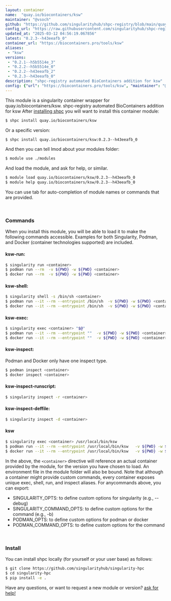 ```yaml
---
layout: container
name:  "quay.io/biocontainers/ksw"
maintainer: "@vsoch"
github: "https://github.com/singularityhub/shpc-registry/blob/main/quay.io/biocontainers/ksw/container.yaml"
config_url: "https://raw.githubusercontent.com/singularityhub/shpc-registry/main/quay.io/biocontainers/ksw/container.yaml"
updated_at: "2025-03-12 04:56:19.067856"
latest: "0.2.3--h43eeafb_0"
container_url: "https://biocontainers.pro/tools/ksw"
aliases:
 - "ksw"
versions:
 - "0.2.1--h5b5514e_3"
 - "0.2.2--h5b5514e_0"
 - "0.2.2--h43eeafb_2"
 - "0.2.3--h43eeafb_0"
description: "shpc-registry automated BioContainers addition for ksw"
config: {"url": "https://biocontainers.pro/tools/ksw", "maintainer": "@vsoch", "description": "shpc-registry automated BioContainers addition for ksw", "latest": {"0.2.3--h43eeafb_0": "sha256:d03eaa94451c56f2aff84395aac6d37ed3c9b483b8a7aae9224786c50ae8dd2a"}, "tags": {"0.2.1--h5b5514e_3": "sha256:77a4585738abd15335b3265c70ebfc744670cc874793c6332dd495fec3a7e262", "0.2.2--h5b5514e_0": "sha256:97029f48195f9a33ae194b2fd8f46429e347b52f78f712577f3c3d41355b1e60", "0.2.2--h43eeafb_2": "sha256:12acb54954a0ec5a052d21d84695af470934b1b34b196d0b9573f66b5b70a3c2", "0.2.3--h43eeafb_0": "sha256:d03eaa94451c56f2aff84395aac6d37ed3c9b483b8a7aae9224786c50ae8dd2a"}, "docker": "quay.io/biocontainers/ksw", "aliases": {"ksw": "/usr/local/bin/ksw"}}
---
```


This module is a singularity container wrapper for quay.io/biocontainers/ksw.
shpc-registry automated BioContainers addition for ksw
After [installing shpc](#install) you will want to install this container module:


```bash
$ shpc install quay.io/biocontainers/ksw
```

Or a specific version:

```bash
$ shpc install quay.io/biocontainers/ksw:0.2.3--h43eeafb_0
```

And then you can tell lmod about your modules folder:

```bash
$ module use ./modules
```

And load the module, and ask for help, or similar.

```bash
$ module load quay.io/biocontainers/ksw/0.2.3--h43eeafb_0
$ module help quay.io/biocontainers/ksw/0.2.3--h43eeafb_0
```

You can use tab for auto-completion of module names or commands that are provided.

<br>

### Commands

When you install this module, you will be able to load it to make the following commands accessible.
Examples for both Singularity, Podman, and Docker (container technologies supported) are included.

#### ksw-run:

```bash
$ singularity run <container>
$ podman run --rm  -v ${PWD} -w ${PWD} <container>
$ docker run --rm  -v ${PWD} -w ${PWD} <container>
```

#### ksw-shell:

```bash
$ singularity shell -s /bin/sh <container>
$ podman run --it --rm --entrypoint /bin/sh  -v ${PWD} -w ${PWD} <container>
$ docker run --it --rm --entrypoint /bin/sh  -v ${PWD} -w ${PWD} <container>
```

#### ksw-exec:

```bash
$ singularity exec <container> "$@"
$ podman run --it --rm --entrypoint ""  -v ${PWD} -w ${PWD} <container> "$@"
$ docker run --it --rm --entrypoint ""  -v ${PWD} -w ${PWD} <container> "$@"
```

#### ksw-inspect:

Podman and Docker only have one inspect type.

```bash
$ podman inspect <container>
$ docker inspect <container>
```

#### ksw-inspect-runscript:

```bash
$ singularity inspect -r <container>
```

#### ksw-inspect-deffile:

```bash
$ singularity inspect -d <container>
```


#### ksw

```bash
$ singularity exec <container> /usr/local/bin/ksw
$ podman run --it --rm --entrypoint /usr/local/bin/ksw   -v ${PWD} -w ${PWD} <container> -c " $@"
$ docker run --it --rm --entrypoint /usr/local/bin/ksw   -v ${PWD} -w ${PWD} <container> -c " $@"
```



In the above, the `<container>` directive will reference an actual container provided
by the module, for the version you have chosen to load. An environment file in the
module folder will also be bound. Note that although a container
might provide custom commands, every container exposes unique exec, shell, run, and
inspect aliases. For anycommands above, you can export:

 - SINGULARITY_OPTS: to define custom options for singularity (e.g., --debug)
 - SINGULARITY_COMMAND_OPTS: to define custom options for the command (e.g., -b)
 - PODMAN_OPTS: to define custom options for podman or docker
 - PODMAN_COMMAND_OPTS: to define custom options for the command

<br>

### Install

You can install shpc locally (for yourself or your user base) as follows:

```bash
$ git clone https://github.com/singularityhub/singularity-hpc
$ cd singularity-hpc
$ pip install -e .
```

Have any questions, or want to request a new module or version? [ask for help!](https://github.com/singularityhub/singularity-hpc/issues)